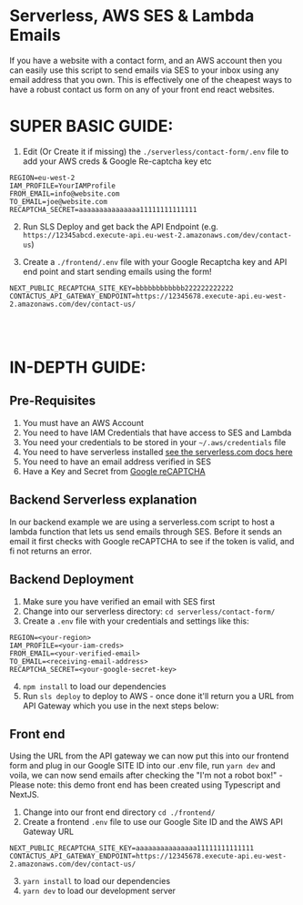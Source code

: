 # Serverless, AWS SES & Lambda Emails

If you have a website with a contact form, and an AWS account then you can easily use this script to send emails via SES to your inbox using any email address that you own. This is effectively one of the cheapest ways to have a robust contact us form on any of your front end react websites. 



# SUPER BASIC GUIDE:

1. Edit (Or Create it if missing) the `./serverless/contact-form/.env` file to add your AWS creds & Google Re-captcha key etc

```
REGION=eu-west-2 
IAM_PROFILE=YourIAMProfile 
FROM_EMAIL=info@website.com
TO_EMAIL=joe@website.com
RECAPTCHA_SECRET=aaaaaaaaaaaaaaa11111111111111
```

2. Run SLS Deploy and get back the API Endpoint (e.g. `https://12345abcd.execute-api.eu-west-2.amazonaws.com/dev/contact-us`)

3. Create a `./frontend/.env` file with your Google Recaptcha key and API end point and start sending emails using the form!

```
NEXT_PUBLIC_RECAPTCHA_SITE_KEY=bbbbbbbbbbbb222222222222
CONTACTUS_API_GATEWAY_ENDPOINT=https://12345678.execute-api.eu-west-2.amazonaws.com/dev/contact-us/
```


<br/>
<br/>

# IN-DEPTH GUIDE:

## Pre-Requisites

1. You must have an AWS Account
1. You need to have IAM Credentials that have access to SES and Lambda
1. You need your credentials to be stored in your `~/.aws/credentials` file
1. You need to have serverless installed [see the serverless.com docs here](https://www.serverless.com/framework/docs/getting-started)
1. You need to have an email address verified in SES
1. Have a Key and Secret from [Google reCAPTCHA](https://www.google.com/recaptcha/)


## Backend Serverless explanation

In our backend example we are using a serverless.com script to host a lambda function that lets us send emails through SES. Before it sends an email it first checks with Google reCAPTCHA to see if the token is valid, and fi not returns an error. 


## Backend Deployment

1. Make sure you have verified an email with SES first
2. Change into our serverless directory: `cd serverless/contact-form/`
3. Create a `.env` file with your credentials and settings like this:
```
REGION=<your-region>
IAM_PROFILE=<your-iam-creds>
FROM_EMAIL=<your-verified-email>
TO_EMAIL=<receiving-email-address>  
RECAPTCHA_SECRET=<your-google-secret-key>
```

4. `npm install` to load our dependencies 
5. Run `sls deploy` to deploy to AWS - once done it'll return you a URL from API Gateway which you use in the next steps below:


## Front end 

Using the URL from the API gateway we can now put this into our frontend form and plug in our Google SITE ID into our .env file, run `yarn dev` and voila, we can now send emails after checking the "I'm not a robot box!" - Please note: this demo front end has been created using Typescript and NextJS.

1. Change into our front end directory `cd ./frontend/`
2. Create a frontend `.env` file to use our Google Site ID and the AWS API Gateway URL 

```
NEXT_PUBLIC_RECAPTCHA_SITE_KEY=aaaaaaaaaaaaaaa11111111111111
CONTACTUS_API_GATEWAY_ENDPOINT=https://12345678.execute-api.eu-west-2.amazonaws.com/dev/contact-us/
```

3. `yarn install` to load our dependencies 
4. `yarn dev` to load our development server